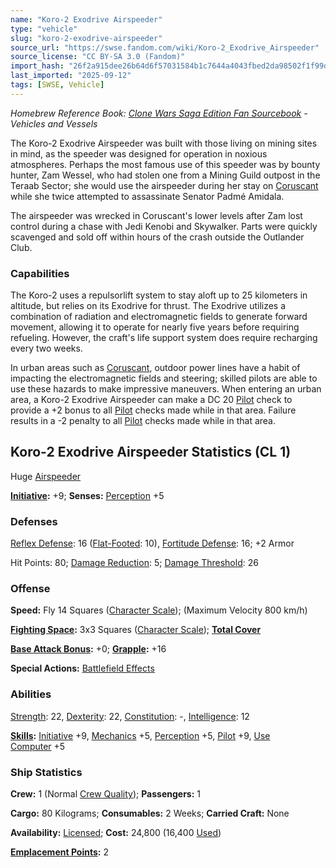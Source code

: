```yaml
---
name: "Koro-2 Exodrive Airspeeder"
type: "vehicle"
slug: "koro-2-exodrive-airspeeder"
source_url: "https://swse.fandom.com/wiki/Koro-2_Exodrive_Airspeeder"
source_license: "CC BY-SA 3.0 (Fandom)"
import_hash: "26f2a915dee26b64d6f57031584b1c7644a4043fbed2da98502f1f99d4a7cfcb"
last_imported: "2025-09-12"
tags: [SWSE, Vehicle]
---
```

*Homebrew Reference Book: [Clone Wars Saga Edition Fan Sourcebook](https://swse.fandom.com/wiki/Clone_Wars_Saga_Edition_Fan_Sourcebook) - Vehicles and Vessels*

The Koro-2 Exodrive Airspeeder was built with those living on mining sites in mind, as the speeder was designed for operation in noxious atmospheres. Perhaps the most famous use of this speeder was by bounty hunter, Zam Wessel, who had stolen one from a Mining Guild outpost in the Teraab Sector; she would use the airspeeder during her stay on [Coruscant](https://swse.fandom.com/wiki/Coruscant) while she twice attempted to assassinate Senator Padmé Amidala. 

The airspeeder was wrecked in Coruscant's lower levels after Zam lost control during a chase with Jedi Kenobi and Skywalker. Parts were quickly scavenged and sold off within hours of the crash outside the Outlander Club. 
### Capabilities
The Koro-2 uses a repulsorlift system to stay aloft up to 25 kilometers in altitude, but relies on its Exodrive for thrust. The Exodrive utilizes a combination of radiation and electromagnetic fields to generate forward movement, allowing it to operate for nearly five years before requiring refueling. However, the craft's life support system does require recharging every two weeks.

In urban areas such as [Coruscant](https://swse.fandom.com/wiki/Coruscant), outdoor power lines have a habit of impacting the electromagnetic fields and steering; skilled pilots are able to use these hazards to make impressive maneuvers. When entering an urban area, a Koro-2 Exodrive Airspeeder can make a DC 20 [Pilot](https://swse.fandom.com/wiki/Pilot) check to provide a +2 bonus to all [Pilot](https://swse.fandom.com/wiki/Pilot) checks made while in that area. Failure results in a -2 penalty to all [Pilot](https://swse.fandom.com/wiki/Pilot) checks made while in that area.
## Koro-2 Exodrive Airspeeder Statistics (CL 1)
Huge [Airspeeder](https://swse.fandom.com/wiki/Airspeeder)

**[Initiative](https://swse.fandom.com/wiki/Initiative):** +9; **Senses:** [Perception](https://swse.fandom.com/wiki/Perception) +5
### Defenses
[Reflex Defense](https://swse.fandom.com/wiki/Reflex_Defense_(Vehicles)): 16 ([Flat-Footed](https://swse.fandom.com/wiki/Flat-Footed): 10), [Fortitude Defense](https://swse.fandom.com/wiki/Fortitude_Defense_(Vehicles)): 16; +2 Armor

Hit Points: 80; [Damage Reduction](https://swse.fandom.com/wiki/Damage_Reduction): 5; [Damage Threshold](https://swse.fandom.com/wiki/Damage_Threshold_(Vehicles)): 26
### Offense
**Speed:** Fly 14 Squares ([Character Scale](https://swse.fandom.com/wiki/Character_Scale)); (Maximum Velocity 800 km/h)

**[Fighting Space](https://swse.fandom.com/wiki/Fighting_Space):** 3x3 Squares ([Character Scale](https://swse.fandom.com/wiki/Character_Scale)); **[Total Cover](https://swse.fandom.com/wiki/Total_Cover)**

**[Base Attack Bonus](https://swse.fandom.com/wiki/Base_Attack_Bonus):** +0; **[Grapple](https://swse.fandom.com/wiki/Grapple):** +16

**Special Actions:** [Battlefield Effects](https://swse.fandom.com/wiki/Battlefield_Effects)
### Abilities
[Strength](https://swse.fandom.com/wiki/Strength): 22, [Dexterity](https://swse.fandom.com/wiki/Dexterity): 22, [Constitution](https://swse.fandom.com/wiki/Constitution): -, [Intelligence](https://swse.fandom.com/wiki/Intelligence): 12

**[Skills](https://swse.fandom.com/wiki/Skills):** [Initiative](https://swse.fandom.com/wiki/Initiative) +9, [Mechanics](https://swse.fandom.com/wiki/Mechanics) +5, [Perception](https://swse.fandom.com/wiki/Perception) +5, [Pilot](https://swse.fandom.com/wiki/Pilot) +9, [Use Computer](https://swse.fandom.com/wiki/Use_Computer) +5
### Ship Statistics
**Crew:** 1 (Normal [Crew Quality](https://swse.fandom.com/wiki/Crew_Quality)); **Passengers:** 1

**Cargo:** 80 Kilograms; **Consumables:** 2 Weeks; **Carried Craft:** None

**Availability:** [Licensed](https://swse.fandom.com/wiki/Licensed); **Cost:** 24,800 (16,400 [Used](https://swse.fandom.com/wiki/Used))

**[Emplacement Points](https://swse.fandom.com/wiki/Emplacement_Points):** 2